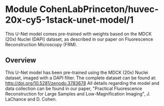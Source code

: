 
# Module CohenLabPrinceton/huvec-20x-cy5-1stack-unet-model/1
This U-Net model comes pre-trained with weights based on the MDCK (20x) Nuclei (DAPI) dataset, as described in our paper on Fluorescence Reconstruction Microscopy (FRM).

<!-- asset-path: https://github.com/CohenLabPrinceton/Fluorescence-Reconstruction/raw/master/Pretrained_Weights/mdck_20x_dapi_1stack_unet_mse.h5 -->
<!-- module-type: image-generator -->
<!-- fine-tunable: true -->
<!-- format: saved_model_2 -->

## Overview
This U-Net model has been pre-trained using the MDCK (20x) Nuclei dataset, imaged with a DAPI filter. The complete dataset can be found at: http://doi.org/10.5281/zenodo.3783678
All details regarding the model and data collection can be found in our paper, "Practical Fluorescence Reconstruction for Large Samples and Low-Magnification Imaging", J. LaChance and D. Cohen. 
